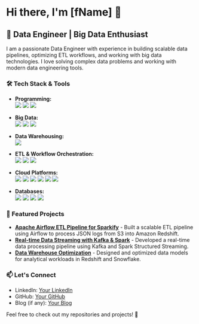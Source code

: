 # Hi there, I'm [fName] 👋

## 🚀 Data Engineer | Big Data Enthusiast

I am a passionate Data Engineer with experience in building scalable data pipelines, optimizing ETL workflows, and working with big data technologies. I love solving complex data problems and working with modern data engineering tools.

### 🛠 Tech Stack & Tools

- **Programming:** <br>
  <img src="https://img.shields.io/badge/Python-3776AB?style=flat&logo=python&logoColor=white"> 
  <img src="https://img.shields.io/badge/SQL-4479A1?style=flat&logo=postgresql&logoColor=white"> 
  <img src="https://img.shields.io/badge/Scala-DC322F?style=flat&logo=scala&logoColor=white">

- **Big Data:** <br>
  <img src="https://img.shields.io/badge/Apache%20Spark-E25A1C?style=flat&logo=apachespark&logoColor=white"> 
  <img src="https://img.shields.io/badge/Apache%20Hadoop-66CCFF?style=flat&logo=apachehadoop&logoColor=black"> 
  <img src="https://img.shields.io/badge/Apache%20Hive-FDEE21?style=flat&logo=apachehive&logoColor=black">

- **Data Warehousing:** <br>
  <img src="https://img.shields.io/badge/Amazon%20Redshift-8C4FFF?style=flat&logo=amazonaws&logoColor=white">

- **ETL & Workflow Orchestration:** <br>
  <img src="https://img.shields.io/badge/Apache%20Airflow-017CEE?style=flat&logo=apacheairflow&logoColor=white"> 
  <img src="https://img.shields.io/badge/Apache%20Oozie-FF6F00?style=flat"> 
  <img src="https://img.shields.io/badge/Apache%20NiFi-0078D4?style=flat">

- **Cloud Platforms:** <br>
  <img src="https://img.shields.io/badge/AWS-232F3E?style=flat&logo=amazonaws&logoColor=white"> 
  <img src="https://img.shields.io/badge/Redshift-8C4FFF?style=flat&logo=amazonaws&logoColor=white"> 
  <img src="https://img.shields.io/badge/S3-569A31?style=flat&logo=amazons3&logoColor=white"> 
  <img src="https://img.shields.io/badge/Lambda-FF9900?style=flat&logo=awslambda&logoColor=white"> 
  <img src="https://img.shields.io/badge/Glue-5A29E4?style=flat&logo=apachehive&logoColor=white"> 
  <img src="https://img.shields.io/badge/EMR-232F3E?style=flat&logo=amazonaws&logoColor=white">

- **Databases:** <br>
  <img src="https://img.shields.io/badge/PostgreSQL-316192?style=flat&logo=postgresql&logoColor=white"> 
  <img src="https://img.shields.io/badge/MySQL-4479A1?style=flat&logo=mysql&logoColor=white"> 
  <img src="https://img.shields.io/badge/MongoDB-47A248?style=flat&logo=mongodb&logoColor=white"> 
  <img src="https://img.shields.io/badge/Apache%20Cassandra-1287B1?style=flat&logo=apachecassandra&logoColor=white">

### 📌 Featured Projects

- **[Apache Airflow ETL Pipeline for Sparkify](#)** - Built a scalable ETL pipeline using Airflow to process JSON logs from S3 into Amazon Redshift.
- **[Real-time Data Streaming with Kafka & Spark](#)** - Developed a real-time data processing pipeline using Kafka and Spark Structured Streaming.
- **[Data Warehouse Optimization](#)** - Designed and optimized data models for analytical workloads in Redshift and Snowflake.

### 📫 Let's Connect

- LinkedIn: [Your LinkedIn](#)
- GitHub: [Your GitHub](#)
- Blog (if any): [Your Blog](#)

Feel free to check out my repositories and projects! 🚀

